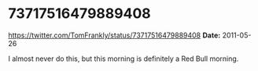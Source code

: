 # 73717516479889408
https://twitter.com/TomFrankly/status/73717516479889408
**Date:** 2011-05-26

I almost never do this, but this morning is definitely a Red Bull morning.
